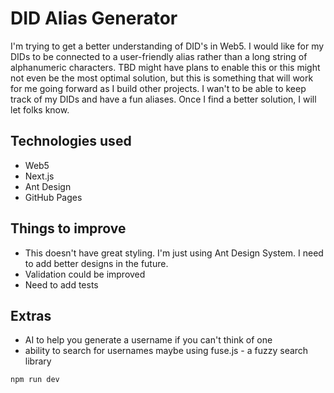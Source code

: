 # DID Alias Generator

I'm trying to get a better understanding of DID's in Web5. I would like for my DIDs to be connected to a user-friendly alias rather than a long string of alphanumeric characters. TBD might have plans to enable this or this might not even be the most optimal solution, but this is something that will work for me going forward as I build other projects. I wan't to be able to keep track of my DIDs and have a fun aliases. Once I find a better solution, I will let folks know. 
## Technologies used
- Web5
- Next.js
- Ant Design
- GitHub Pages
## Things to improve
- This doesn't have great styling. I'm just using Ant Design System. I need to add better designs in the future.
- Validation could be improved
- Need to add tests
## Extras
-  AI to help you generate a username if you can't think of one
- ability to search for usernames maybe using fuse.js - a fuzzy search library
```
npm run dev
```
